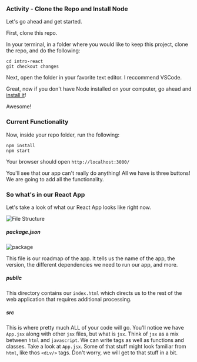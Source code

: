 ### Activity - Clone the Repo and Install Node

Let's go ahead and get started.

First, clone this repo.

In your terminal, in a folder where you would like to keep this project, clone the repo, and do the following:

```
cd intro-react
git checkout changes
```

Next, open the folder in your favorite text editor. I reccommend VSCode.

Great, now if you don't have Node installed on your computer, go ahead and [install it](https://nodejs.org/en/download/)!

Awesome!

### Current Functionality 

Now, inside your repo folder, run the following:

```
npm install
npm start
```

Your browser should open `http://localhost:3000/`

You'll see that our app can't really do anything! All we have is three buttons! We are going to add all the functionality.


### So what's in our React App
Let's take a look of what our React App looks like right now.

![File Structure](https://user-images.githubusercontent.com/25253905/61294641-28e68700-a78b-11e9-9bc1-ff468312ca8b.png)


##### package.json

![package](https://user-images.githubusercontent.com/25253905/61294748-5e8b7000-a78b-11e9-9475-163d8c7bc6b3.png)

This file is our roadmap of the app. It tells us the name of the app, the version, the different dependencies we need to run our app, and more.

##### public

This directory contains our `index.html` which directs us to the rest of the web application that requires additional processing.

##### src

This is where pretty much ALL of your code will go. You'll notice we have `App.jsx` along with other `jsx` files, but what is `jsx`. Think of `jsx` as a mix between `html` and `javascript`. We can write tags as well as functions and classes. Take a look at `App.jsx`. Some of that stuff might look familiar from `html`, like thos `<div/>` tags. Don't worry, we will get to that stuff in a bit.


